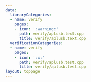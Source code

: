 ```yaml
---
data:
  libraryCategories:
  - name: verify
    pages:
    - icon: ':warning:'
      path: verify/aplusb.text.cpp
      title: verify/aplusb.text.cpp
  verificationCategories:
  - name: verify
    pages:
    - icon: ':x:'
      path: verify/aplusb.test.cpp
      title: verify/aplusb.test.cpp
layout: toppage
---
```

